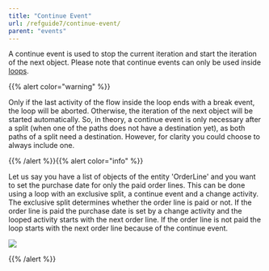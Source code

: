 ```yaml
---
title: "Continue Event"
url: /refguide7/continue-event/
parent: "events"
---
```


A continue event is used to stop the current iteration and start the iteration of the next object. Please note that continue events can only be used inside [loops](/refguide7/loop/).

{{% alert color="warning" %}}

Only if the last activity of the flow inside the loop ends with a break event, the loop will be aborted. Otherwise, the iteration of the next object will be started automatically. So, in theory, a continue event is only necessary after a split (when one of the paths does not have a destination yet), as both paths of a split need a destination. However, for clarity you could choose to always include one.

{{% /alert %}}{{% alert color="info" %}}

Let us say you have a list of objects of the entity 'OrderLine' and you want to set the purchase date for only the paid order lines. This can be done using a loop with an exclusive split, a continue event and a change activity. The exclusive split determines whether the order line is paid or not. If the order line is paid the purchase date is set by a change activity and the looped activity starts with the next order line. If the order line is not paid the loop starts with the next order line because of the continue event.

![](/attachments/refguide7/desktop-modeler/application-logic/common-elements/events/continue-event/917941.png)

{{% /alert %}}
